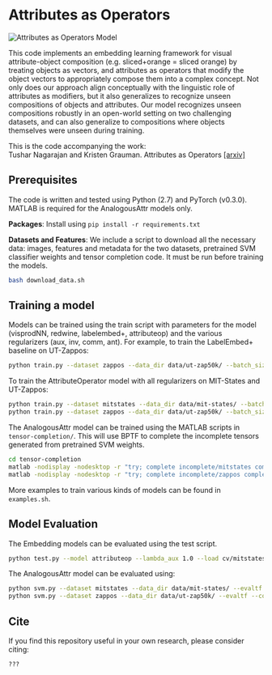 # Attributes as Operators

![Attributes as Operators Model](https://user-images.githubusercontent.com/4995097/37882661-ed5749b0-306a-11e8-83f2-6e566316f660.png)

This code implements an embedding learning framework for visual attribute-object composition (e.g. sliced+orange = sliced orange) by treating objects as vectors, and attributes as operators that modify the object vectors to appropriately compose them into a complex concept. Not only does our approach align conceptually with the linguistic role of attributes as modifiers, but it also generalizes to recognize unseen compositions of objects and attributes. Our model recognizes unseen compositions robustly in an open-world setting on two challenging datasets, and can also generalize to compositions where objects themselves were unseen during training.

This is the code accompanying the work:  
Tushar Nagarajan and Kristen Grauman. Attributes as Operators [[arxiv]](https://arxiv.org/pdf/???)

## Prerequisites
The code is written and tested using Python (2.7) and PyTorch (v0.3.0). MATLAB is required for the AnalogousAttr models only.

**Packages**: Install using `pip install -r requirements.txt`

**Datasets and Features**: We include a script to download all the necessary data: images, features and metadata for the two datasets, pretrained SVM classifier weights and tensor completion code. It must be run before training the models.
```bash
bash download_data.sh
```

## Training a model

Models can be trained using the train script with parameters for the model (visprodNN, redwine, labelembed+, attributeop) and the various regularizers (aux, inv, comm, ant). For example, to train the LabelEmbed+ baseline on UT-Zappos:
```bash
python train.py --dataset zappos --data_dir data/ut-zap50k/ --batch_size 512 --lr 1e-4 --max_epochs 1000 --glove_init --model labelembed+ --nlayers 2 --cv_dir cv/zappos/labelembed+
```


To train the AttributeOperator model with all regularizers on MIT-States and UT-Zappos:
```bash
python train.py --dataset mitstates --data_dir data/mit-states/ --batch_size 512 --lr 1e-4 --max_epochs 800 --glove_init --model attributeop --cv_dir cv/mitstates/attrop+aux+inv+comm --lambda_aux 1000.0 --lambda_inv 1.0 --lambda_comm 1.0
python train.py --dataset zappos --data_dir data/ut-zap50k/ --batch_size 512 --lr 1e-4 --max_epochs 1000 --glove_init --model attributeop --cv_dir cv/zappos/attributeop --lambda_aux 1.0 --lambda_comm 1.0
```

The AnalogousAttr model can be trained using the MATLAB scripts in `tensor-completion/`. This will use BPTF to complete the incomplete tensors generated from pretrained SVM weights.
```bash
cd tensor-completion
matlab -nodisplay -nodesktop -r "try; complete incomplete/mitstates completed/mitstates_30_50.mat 30 50 1; catch; end; quit" > log.log 2> log.err
matlab -nodisplay -nodesktop -r "try; complete incomplete/zappos completed/zappos_100_50.mat 100 50 2; catch; end; quit" > log.log 2> log.err
```
 
More examples to train various kinds of models can be found in `examples.sh`. 



## Model Evaluation

The Embedding models can be evaluated using the test script.
```bash
python test.py --model attributeop --lambda_aux 1.0 --load cv/mitstates/attrop+aux+inv+comm/ckpt_E_800_At_0.188_O_0.227_Cl_0.120_Op_0.114.t7
```

The AnalogousAttr model can be evaluated using:
```bash
python svm.py --dataset mitstates --data_dir data/mit-states/ --evaltf --completed tensor-completion/completed/mitstates_30_50.mat
python svm.py --dataset zappos --data_dir data/ut-zap50k/ --evaltf --completed tensor-completion/completed/zappos_100_50.mat
```

## Cite

If you find this repository useful in your own research, please consider citing:
```
???
```

